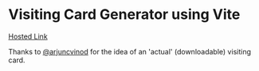 # Visiting Card Generator using Vite

[Hosted Link](https://vt-vite-visiting-card.netlify.app/)

Thanks to [@arjuncvinod](https://github.com/arjuncvinod) for the idea of an 'actual' (downloadable) visiting card.
